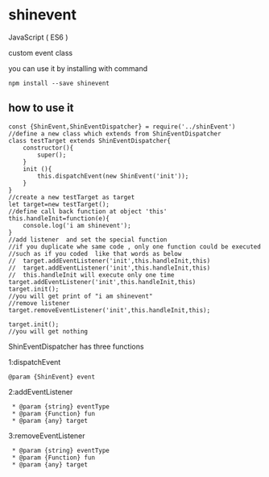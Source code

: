 # shinevent

JavaScript ( ES6 )

custom event class

you can use it by installing with command
```
npm install --save shinevent
```

## how to use it

```
const {ShinEvent,ShinEventDispatcher} = require('../shinEvent')
//define a new class which extends from ShinEventDispatcher
class testTarget extends ShinEventDispatcher{
    constructor(){
        super();
    }
    init (){
        this.dispatchEvent(new ShinEvent('init'));
    }
}
//create a new testTarget as target
let target=new testTarget();
//define call back function at object 'this'
this.handleInit=function(e){
    console.log('i am shinevent');
}
//add listener  and set the special function
//if you duplicate whe same code , only one function could be executed 
//such as if you coded  like that words as below
//  target.addEventListener('init',this.handleInit,this)
//  target.addEventListener('init',this.handleInit,this)
//  this.handleInit will execute only one time
target.addEventListener('init',this.handleInit,this)
target.init();
//you will get print of "i am shinevent"
//remove listener
target.removeEventListener('init',this.handleInit,this);

target.init();
//you will get nothing
```

ShinEventDispatcher has three functions

1:dispatchEvent
```
@param {ShinEvent} event
```

2:addEventListener
```
 * @param {string} eventType
 * @param {Function} fun
 * @param {any} target
```

3:removeEventListener
```
 * @param {string} eventType
 * @param {Function} fun
 * @param {any} target
```
